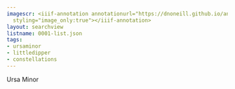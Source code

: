```yaml
---
imagescr: <iiif-annotation annotationurl="https://dnoneill.github.io/annotate/annotations/0001-2.json"
  styling="image_only:true"></iiif-annotation>
layout: searchview
listname: 0001-list.json
tags:
- ursaminor
- littledipper
- constellations
---
```

Ursa Minor